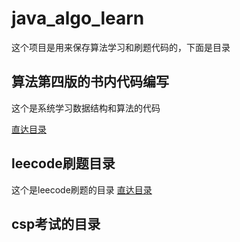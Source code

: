 # java_algo_learn

这个项目是用来保存算法学习和刷题代码的，下面是目录

## 算法第四版的书内代码编写
这个是系统学习数据结构和算法的代码

[直达目录](src\xyz\intellij\java\learn\algo\algs4.md)
## leecode刷题目录
这个是leecode刷题的目录
[直达目录](src\xyz\intellij\leecode\leecode.md)
## csp考试的目录